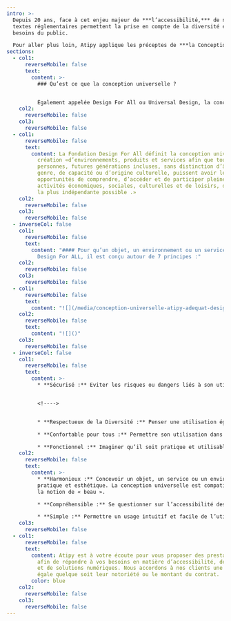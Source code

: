 ```yaml
---
intro: >-
  Depuis 20 ans, face à cet enjeu majeur de ***l’accessibilité,*** de nombreux
  textes réglementaires permettent la prise en compte de la diversité et des
  besoins du public.

  Pour aller plus loin, Atipy applique les préceptes de ***la Conception Universelle.***
sections:
  - col1:
      reverseMobile: false
      text:
        content: >-
          ### Qu’est ce que la conception universelle ?


          Également appelée Design For All ou Universal Design, la conception universelle est défini par l’article 2 de la convention de l’ONU relative aux droits des personnes handicapées, comme «conception de produits, d’équipements, de programmes et de services qui puissent être utilisés par tous, dans toute la mesure possible, sans nécessiter ni adaptation ni conception spéciale».
    col2:
      reverseMobile: false
    col3:
      reverseMobile: false
  - col1:
      reverseMobile: false
      text:
        content: La Fondation Design For All définit la conception universelle comme la
          création «d’environnements, produits et services afin que toutes les
          personnes, futures générations incluses, sans distinction d’âge, de
          genre, de capacité ou d’origine culturelle, puissent avoir les mêmes
          opportunités de comprendre, d’accéder et de participer pleinement aux
          activités économiques, sociales, culturelles et de loisirs, de manière
          la plus indépendante possible .»
    col2:
      reverseMobile: false
    col3:
      reverseMobile: false
  - inverseCol: false
    col1:
      reverseMobile: false
      text:
        content: "#### Pour qu’un objet, un environnement ou un service soit reconnu
          Design For ALL, il est conçu autour de 7 principes :"
    col2:
      reverseMobile: false
    col3:
      reverseMobile: false
  - col1:
      reverseMobile: false
      text:
        content: "![](/media/conception-universelle-atipy-adequat-design-inclusif.png)"
    col2:
      reverseMobile: false
      text:
        content: "![]()"
    col3:
      reverseMobile: false
  - inverseCol: false
    col1:
      reverseMobile: false
      text:
        content: >-
          * **Sécurisé :** Eviter les risques ou dangers liés à son utilisation.


          <!---->


          * **Respectueux de la Diversité :** Penser une utilisation égalitaire, paritaire auprès d’utilisateurs aux capacités multiples et différentes.

          * **Confortable pour tous :** Permettre son utilisation dans un bien-être physique et psychologique, tout en nécessitant un faible effort.

          * **Fonctionnel :** Imaginer qu’il soit pratique et utilisable quelles que soient la taille, la posture ou la mobilité de l’usager.
    col2:
      reverseMobile: false
      text:
        content: >-
          * **Harmonieux :** Concevoir un objet, un service ou un environnement
          pratique et esthétique. La conception universelle est compatible avec
          la notion de « beau ».

          * **Compréhensible :** Se questionner sur l’accessibilité des informations ou du service, quelles que soient les connaissances ou les facilités de compréhension de l’utilisateur.

          * **Simple :** Permettre un usage intuitif et facile de l’utilisation en allant à l’essentiel.
    col3:
      reverseMobile: false
  - col1:
      reverseMobile: false
      text:
        content: Atipy est à votre écoute pour vous proposer des prestations sur-mesure
          afin de répondre à vos besoins en matière d’accessibilité, de design
          et de solutions numériques. Nous accordons à nos clients une attention
          égale quelque soit leur notoriété ou le montant du contrat.
        color: blue
    col2:
      reverseMobile: false
    col3:
      reverseMobile: false
---
```

